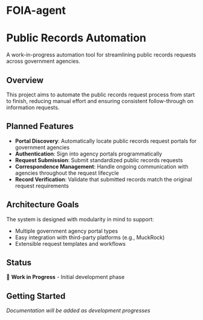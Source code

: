 # FOIA-agent

# Public Records Automation

A work-in-progress automation tool for streamlining public records requests across government agencies.

## Overview

This project aims to automate the public records request process from start to finish, reducing manual effort and ensuring consistent follow-through on information requests.

## Planned Features

- **Portal Discovery**: Automatically locate public records request portals for government agencies
- **Authentication**: Sign into agency portals programmatically  
- **Request Submission**: Submit standardized public records requests
- **Correspondence Management**: Handle ongoing communication with agencies throughout the request lifecycle
- **Record Verification**: Validate that submitted records match the original request requirements

## Architecture Goals

The system is designed with modularity in mind to support:
- Multiple government agency portal types
- Easy integration with third-party platforms (e.g., MuckRock)
- Extensible request templates and workflows

## Status

🚧 **Work in Progress** - Initial development phase

## Getting Started

*Documentation will be added as development progresses*
